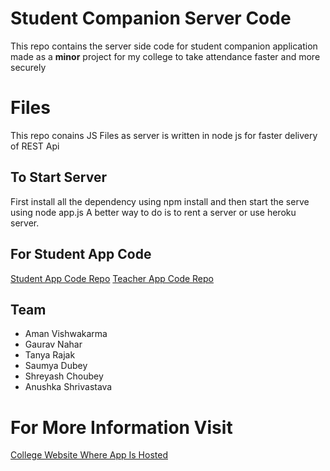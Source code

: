 # Student Companion Server Code

This repo contains the server side code for student companion application made as a **minor** project for my college to take attendance faster and more securely


# Files

This repo conains JS Files as server is written in node js for faster delivery of REST Api

## To Start Server
First install all the dependency using npm install and then start the serve using node app.js
A better way to do is to rent a server or use heroku server.

## For Student App Code
[Student App Code Repo](https://github.com/iamnfinity/Student-Conenct-Application)
[Teacher App Code Repo](https://https://github.com/iamnfinity/Teacher-Conenct-Application)

## Team 

 - Aman Vishwakarma
 - Gaurav Nahar
 - Tanya Rajak 
 - Saumya Dubey 
 - Shreyash Choubey 
 - Anushka Shrivastava

# For More Information Visit
[College Website Where App Is Hosted](https://ggits.org/attendance-app/)
